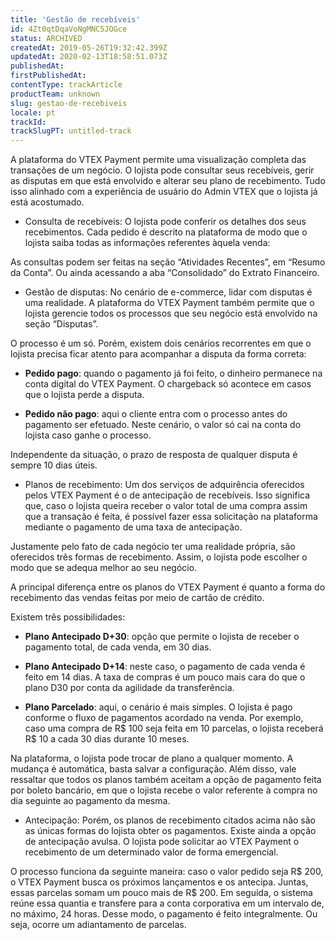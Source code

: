 ```yaml
---
title: 'Gestão de recebíveis'
id: 4Zt0qtDqaVoNgMNC5JOGce
status: ARCHIVED
createdAt: 2019-05-26T19:32:42.399Z
updatedAt: 2020-02-13T18:58:51.073Z
publishedAt: 
firstPublishedAt: 
contentType: trackArticle
productTeam: unknown
slug: gestao-de-recebiveis
locale: pt
trackId: 
trackSlugPT: untitled-track
---
```


A plataforma do VTEX Payment permite uma visualização completa das transações de um negócio. O lojista pode consultar seus recebíveis, gerir as disputas em que está envolvido e alterar seu plano de recebimento. Tudo isso alinhado com a experiência de usuário do Admin VTEX que o lojista já está acostumado. 

- Consulta de recebíveis:
O lojista pode conferir os detalhes dos seus recebimentos. Cada pedido é descrito na plataforma de modo que o lojista saiba todas as informações referentes àquela venda: 

As consultas podem ser feitas na seção “Atividades Recentes”, em “Resumo da Conta”. Ou ainda acessando a aba “Consolidado” do Extrato Financeiro. 

- Gestão de disputas:
No cenário de e-commerce, lidar com disputas é uma realidade. A plataforma do VTEX Payment também permite que o lojista gerencie todos os processos que seu negócio está envolvido na seção “Disputas”. 

O processo é um só. Porém, existem dois cenários recorrentes em que o lojista precisa ficar atento para acompanhar a disputa da forma correta:

* __Pedido pago__: quando o pagamento já foi feito, o dinheiro permanece na conta digital do VTEX Payment. O chargeback só acontece em casos que o lojista perde a disputa.  

* __Pedido não pago__: aqui o cliente entra com o processo antes do pagamento ser efetuado. Neste cenário, o valor só cai na conta do lojista caso ganhe o processo. 

Independente da situação, o prazo de resposta de qualquer disputa é sempre 10 dias úteis.

- Planos de recebimento:
Um dos serviços de adquirência oferecidos pelos VTEX Payment é o de antecipação de recebíveis. Isso significa que, caso o lojista queira receber o valor total de uma compra assim que a transação é feita, é possível fazer essa solicitação na plataforma mediante o pagamento de uma taxa de antecipação.

Justamente pelo fato de cada negócio ter uma realidade própria, são oferecidos três formas de recebimento. Assim, o lojista pode escolher o modo que se adequa melhor ao seu negócio.

A principal diferença entre os planos do VTEX Payment é quanto a forma do recebimento das vendas feitas por meio de cartão de crédito. 

Existem três possibilidades:

* __Plano Antecipado D+30__: opção que permite o lojista de receber o pagamento total, de cada venda, em 30 dias. 

* __Plano Antecipado D+14__: neste caso, o pagamento de cada venda é feito em 14 dias. A taxa de compras é um pouco mais cara do que o plano D30 por conta da agilidade da transferência.

* __Plano Parcelado__: aqui, o cenário é mais simples. O lojista é pago conforme o fluxo de pagamentos acordado na venda. Por exemplo, caso uma compra de R$ 100 seja feita em 10 parcelas, o lojista receberá R$ 10 a cada 30 dias durante 10 meses. 

Na plataforma, o lojista pode trocar de plano a qualquer momento. A mudança é automática, basta salvar a configuração. Além disso, vale ressaltar que todos os planos também aceitam a opção de pagamento feita por boleto bancário, em que o lojista recebe o valor referente à compra no dia seguinte ao pagamento da mesma.

- Antecipação:
Porém, os planos de recebimento citados acima não são as únicas formas do lojista obter os pagamentos. Existe ainda a opção de antecipação avulsa. O lojista pode solicitar ao VTEX Payment o recebimento de um determinado valor de forma emergencial. 

O processo funciona da seguinte maneira: caso o valor pedido seja R$ 200, o VTEX Payment busca os próximos lançamentos e os antecipa. Juntas, essas parcelas somam um pouco mais de R$ 200. Em seguida, o sistema reúne essa quantia e transfere para a conta corporativa em um intervalo de, no máximo, 24 horas. Desse modo, o pagamento é feito integralmente. Ou seja, ocorre um adiantamento de parcelas.
